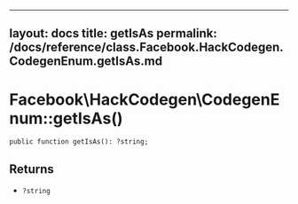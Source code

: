 
***

layout: docs
title: getIsAs
permalink: /docs/reference/class.Facebook.HackCodegen.CodegenEnum.getIsAs.md
---







# Facebook\\HackCodegen\\CodegenEnum::getIsAs()




``` Hack
public function getIsAs(): ?string;
```




## Returns




+ ` ?string `